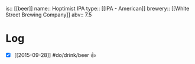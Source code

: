 is:: [[beer]]
name:: Hoptimist IPA
type:: [[IPA - American]]
brewery:: [[White Street Brewing Company]]
abv:: 7.5

# Log
- [x] [[2015-09-28]] #do/drink/beer 👍
